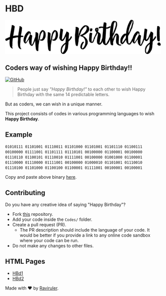 # HBD

![HBD1.png](/Assets/hbd1.png)

## Coders way of wishing Happy Birthday!!

[![GitHub](https://img.shields.io/badge/-GitHub-black?style=flat-square&logo=github)](https://github.com/Raviruler/HBD/tree/main/Codes)

> People just say *"Happy Birthday!"* to each other to wish Happy Birthday with the same 14 predictable letters.

But as coders, we can wish in a unique manner.

This project consists of codes in various programming languages to wish **Happy Birthday**.

## Example
`
01010111 01101001 01110011 01101000 01101001 01101110 01100111
00100000 01111001 01101111 01110101 00100000 01100001 00100000
01110110 01100101 01110010 01111001 00100000 01001000 01100001
01110000 01110000 01111001 00100000 01000010 01101001 01110010
01110100 01101000 01100100 01100001 01111001 00100001 00100001
`

Copy and paste above binary [here](https://www.rapidtables.com/convert/number/binary-to-ascii.html "binary-to-ascii converter").

## Contributing

Do you have any creative idea of saying "Happy Birthday"?

- Fork [this](https://github.com/Raviruler/HBD) repository.
- Add your code inside the `Codes/` folder.
- Create a pull request (PR).
  - The PR description should include the language of your code. It would be better if you provide a link to any online code sandbox where your code can be run.
- Do not make any changes to other files.

## HTML Pages

- [HBd1](https://raviruler.github.io/HBd/HBd1.html "Link for HBD1.html")
- [HBd2](https://raviruler.github.io/HBd/HBd2.html "Link for HBD2.html")

Made with ❤️ by [Raviruler](https://github.com/Raviruler "Github profile").
